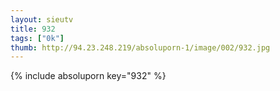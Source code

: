 ```yaml
--- 
layout: sieutv
title: 932
tags: ["0k"]
thumb: http://94.23.248.219/absoluporn-1/image/002/932.jpg
---
```

{% include absoluporn key="932" %} 
